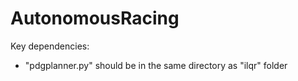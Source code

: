 # AutonomousRacing

Key dependencies:
- "pdgplanner.py" should be in the same directory as "ilqr" folder
